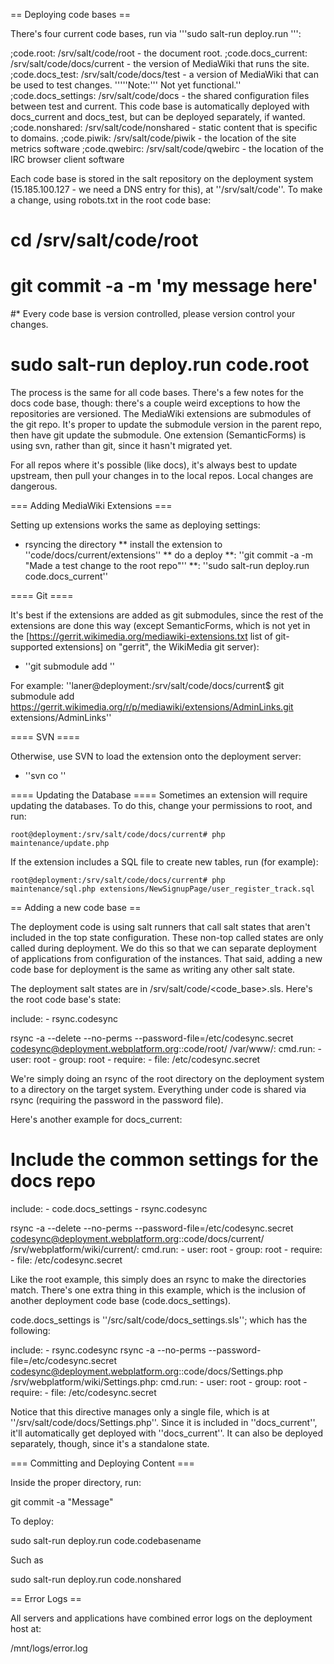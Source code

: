 == Deploying code bases ==

There's four current code bases, run via '''sudo salt-run deploy.run <codebase>''':

;code.root: /srv/salt/code/root - the document root.
;code.docs_current: /srv/salt/code/docs/current - the version of MediaWiki that runs the site.
;code.docs_test: /srv/salt/code/docs/test - a version of MediaWiki that can be used to test changes. '''''Note:''' Not yet functional.''
;code.docs_settings: /srv/salt/code/docs - the shared configuration files between test and current. This code base is automatically deployed with docs_current and docs_test, but can be deployed separately, if wanted.
;code.nonshared: /srv/salt/code/nonshared - static content that is specific to domains.
;code.piwik: /srv/salt/code/piwik - the location of the site metrics software
;code.qwebirc: /srv/salt/code/qwebirc - the location of the IRC browser client software

Each code base is stored in the salt repository on the deployment system (15.185.100.127 - we need a DNS entry for this), at ''/srv/salt/code''. To make a change, using robots.txt in the root code base:

# cd /srv/salt/code/root
# <edit robots.txt>
# git commit -a -m 'my message here'
#* Every code base is version controlled, please version control your changes.
# sudo salt-run deploy.run code.root

The process is the same for all code bases. There's a few notes for the docs code base, though: there's a couple weird exceptions to how the repositories are versioned. The MediaWiki extensions are submodules of the git repo. It's proper to update the submodule version in the parent repo, then have git update the submodule. One extension (SemanticForms) is using svn, rather than git, since it hasn't migrated yet.

For all repos where it's possible (like docs), it's always best to update upstream, then pull your changes in to the local repos. Local changes are dangerous.

=== Adding MediaWiki Extensions ===

Setting up extensions works the same as deploying settings: 

* rsyncing the directory
** install the extension to ''code/docs/current/extensions''
** do a deploy
**: ''git commit -a -m "Made a test change to the root repo"''
**: ''sudo salt-run deploy.run code.docs_current''

==== Git ====

It's best if the extensions are added as git submodules, since the rest of the extensions are done this way (except SemanticForms, which is not yet in the [https://gerrit.wikimedia.org/mediawiki-extensions.txt list of git-supported extensions] on "gerrit", the WikiMedia git server):

* ''git submodule add <url> <location>''

For example:
 ''laner@deployment:/srv/salt/code/docs/current$ git submodule add https://gerrit.wikimedia.org/r/p/mediawiki/extensions/AdminLinks.git extensions/AdminLinks''

==== SVN ====

Otherwise, use SVN to load the extension onto the deployment server:
* ''svn co <url> <location>''

==== Updating the Database ====
Sometimes an extension will require updating the databases. To do this, change your permissions to root, and run:

<code>root@deployment:/srv/salt/code/docs/current# php maintenance/update.php</code>

If the extension includes a SQL file to create new tables, run (for example):

<code>root@deployment:/srv/salt/code/docs/current# php maintenance/sql.php extensions/NewSignupPage/user_register_track.sql
</code>

== Adding a new code base ==

The deployment code is using salt runners that call salt states that aren't included in the top state configuration. These non-top called states are only called during deployment. We do this so that we can separate deployment of applications from configuration of the instances. That said, adding a new code base for deployment is the same as writing any other salt state.

The deployment salt states are in /srv/salt/code/<code_base>.sls. Here's the root code base's state:

  include:
    - rsync.codesync

  rsync -a --delete --no-perms --password-file=/etc/codesync.secret codesync@deployment.webplatform.org::code/root/ /var/www/:
    cmd.run:
      - user: root
      - group: root
      - require:
        - file: /etc/codesync.secret

We're simply doing an rsync of the root directory on the deployment system to a directory on the target system. Everything under code is shared via rsync (requiring the password in the password file).

Here's another example for docs_current:

  # Include the common settings for the docs repo
  include:
    - code.docs_settings
    - rsync.codesync

  rsync -a --delete --no-perms --password-file=/etc/codesync.secret codesync@deployment.webplatform.org::code/docs/current/ /srv/webplatform/wiki/current/:
    cmd.run:
      - user: root
      - group: root
      - require:
        - file: /etc/codesync.secret

Like the root example, this simply does an rsync to make the directories match. There's one extra thing in this example, which is the inclusion of another deployment code base (code.docs_settings).

code.docs_settings is ''/src/salt/code/docs_settings.sls''; which has the following:

  include:
    - rsync.codesync
  rsync -a --no-perms --password-file=/etc/codesync.secret codesync@deployment.webplatform.org::code/docs/Settings.php /srv/webplatform/wiki/Settings.php:
    cmd.run:
      - user: root
      - group: root
      - require:
        - file: /etc/codesync.secret

Notice that this directive manages only a single file, which is at ''/srv/salt/code/docs/Settings.php''. Since it is included in ''docs_current'', it'll automatically get deployed with ''docs_current''. It can also be deployed separately, though, since it's a standalone state.

=== Committing and Deploying Content ===

Inside the proper directory, run:

 git commit -a "Message"

To deploy: 

 sudo salt-run deploy.run code.codebasename

Such as 

 sudo salt-run deploy.run code.nonshared

== Error Logs ==

All servers and applications have combined error logs on the deployment host at:

 /mnt/logs/error.log